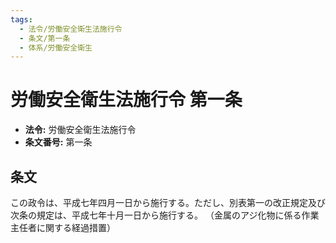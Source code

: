 ```yaml
---
tags:
  - 法令/労働安全衛生法施行令
  - 条文/第一条
  - 体系/労働安全衛生
---
```

# 労働安全衛生法施行令 第一条

- **法令:** 労働安全衛生法施行令
- **条文番号:** 第一条

## 条文
この政令は、平成七年四月一日から施行する。ただし、別表第一の改正規定及び次条の規定は、平成七年十月一日から施行する。
（金属のアジ化物に係る作業主任者に関する経過措置）

